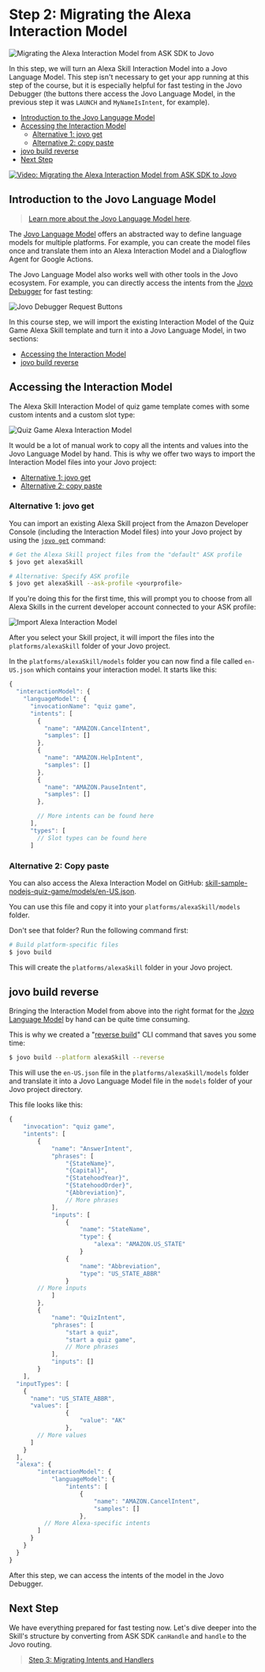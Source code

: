 # Step 2: Migrating the Alexa Interaction Model

![Migrating the Alexa Interaction Model from ASK SDK to Jovo](./img/ask-sdk-migration-course-model.jpg "In this step, we will turn an Alexa Skill Interaction Model into a Jovo Language Model")

In this step, we will turn an Alexa Skill Interaction Model into a Jovo Language Model. This step isn't necessary to get your app running at this step of the course, but it is especially helpful for fast testing in the Jovo Debugger (the buttons there access the Jovo Language Model, in the previous step it was `LAUNCH` and `MyNameIsIntent`, for example). 

* [Introduction to the Jovo Language Model](#introduction-to-the-jovo-language-model)
* [Accessing the Interaction Model](#accessung-the-interaction-model)
   * [Alternative 1: jovo get](#alternative-1:-jovo-get)
   * [Alternative 2: copy paste](#alternative-2:-copy-paste)
* [jovo build reverse](#jovo-build-reverse)
* [Next Step](#next-step)

[![Video: Migrating the Alexa Interaction Model from ASK SDK to Jovo](./img/video-jovo-ask-migration-model.jpg "youtube-video")](https://www.youtube.com/watch?v=9dz4gEgdYbU)


## Introduction to the Jovo Language Model

> [Learn more about the Jovo Language Model here](https://www.jovo.tech/docs/model).

The [Jovo Language Model](https://www.jovo.tech/docs/model) offers an abstracted way to define language models for multiple platforms. For example, you can create the model files once and translate them into an Alexa Interaction Model and a Dialogflow Agent for Google Actions.

The Jovo Language Model also works well with other tools in the Jovo ecosystem. For example, you can directly access the intents from the [Jovo Debugger](https://www.jovo.tech/docs/debugger) for fast testing:

![Jovo Debugger Request Buttons](./img/debugger-request-buttons.jpg)

In this course step, we will import the existing Interaction Model of the Quiz Game Alexa Skill template and turn it into a Jovo Language Model, in two sections:

* [Accessing the Interaction Model](#accessung-the-interaction-model)
* [jovo build reverse](#jovo-build-reverse)

## Accessing the Interaction Model

The Alexa Skill Interaction Model of quiz game template comes with some custom intents and a custom slot type:

![Quiz Game Alexa Interaction Model](./img/quizgame-interaction-model-alexa.jpg "Interaction Model of the Quiz Game Alexa Skill")

It would be a lot of manual work to copy all the intents and values into the Jovo Language Model by hand. This is why we offer two ways to import the Interaction Model files into your Jovo project:

* [Alternative 1: jovo get](#alternative-1:-jovo-get)
* [Alternative 2: copy paste](#alternative-2:-copy-paste)

### Alternative 1: jovo get

You can import an existing Alexa Skill project from the Amazon Developer Console (including the Interaction Model files) into your Jovo project by using the [`jovo get`](https://www.jovo.tech/docs/cli/get) command:

```sh
# Get the Alexa Skill project files from the "default" ASK profile
$ jovo get alexaSkill

# Alternative: Specify ASK profile
$ jovo get alexaSkill --ask-profile <yourprofile>
```

If you're doing this for the first time, this will prompt you to choose from all Alexa Skills in the current developer account connected to your ASK profile:

![Import Alexa Interaction Model](./img/jovo-get-alexaskill.jpg "Use jovo get to import an existing Alexa Interaction Model")

After you select your Skill project, it will import the files into the `platforms/alexaSkill` folder of your Jovo project.

In the `platforms/alexaSkill/models` folder you can now find a file called `en-US.json` which contains your interaction model. It starts like this:

```javascript
{
  "interactionModel": {
    "languageModel": {
      "invocationName": "quiz game",
      "intents": [
        {
          "name": "AMAZON.CancelIntent",
          "samples": []
        },
        {
          "name": "AMAZON.HelpIntent",
          "samples": []
        },
        {
          "name": "AMAZON.PauseIntent",
          "samples": []
        },

        // More intents can be found here
      ],
      "types": [
        // Slot types can be found here
      ]
```

### Alternative 2: Copy paste

You can also access the Alexa Interaction Model on GitHub: [skill-sample-nodejs-quiz-game/models/en-US.json](https://github.com/alexa/skill-sample-nodejs-quiz-game/blob/master/models/en-US.json).

You can use this file and copy it into your `platforms/alexaSkill/models` folder.

Don't see that folder? Run the following command first:

```sh
# Build platform-specific files
$ jovo build
```

This will create the `platforms/alexaSkill` folder in your Jovo project.


## jovo build reverse

Bringing the Interaction Model from above into the right format for the [Jovo Language Model](https://www.jovo.tech/docs/model) by hand can be quite time consuming.

This is why we created a "[reverse build](https://www.jovo.tech/docs/cli/build#reverse-build)" CLI command that saves you some time: 

```sh
$ jovo build --platform alexaSkill --reverse
```

This will use the `en-US.json` file in the `platforms/alexaSkill/models` folder and translate it into a Jovo Language Model file in the `models` folder of your Jovo project directory.

This file looks like this:

```javascript
{
	"invocation": "quiz game",
	"intents": [
		{
			"name": "AnswerIntent",
			"phrases": [
				"{StateName}",
				"{Capital}",
				"{StatehoodYear}",
				"{StatehoodOrder}",
				"{Abbreviation}",
				// More phrases
			],
			"inputs": [
				{
					"name": "StateName",
					"type": {
						"alexa": "AMAZON.US_STATE"
					}
				{
					"name": "Abbreviation",
					"type": "US_STATE_ABBR"
				}
        // More inputs
			]
		},
		{
			"name": "QuizIntent",
			"phrases": [
				"start a quiz",
				"start a quiz game",
				// More phrases
			],
			"inputs": []
		}
	],
  "inputTypes": [
    {
      "name": "US_STATE_ABBR",
      "values": [
				{
					"value": "AK"
				},
        // More values
      ]
    }
  ],
  "alexa": {
		"interactionModel": {
			"languageModel": {
				"intents": [
					{
						"name": "AMAZON.CancelIntent",
						"samples": []
					},
          // More Alexa-specific intents
        ]
      }
    }
  }
}
```

After this step, we can access the intents of the model in the Jovo Debugger.


## Next Step

We have everything prepared for fast testing now. Let's dive deeper into the Skill's structure by converting from ASK SDK `canHandle` and `handle` to the Jovo routing.

> [Step 3: Migrating Intents and Handlers](./step-3-intents-handlers.md)

<!--[metadata]: { "description": "Learn how to migrate an Alexa Interaction Model into a Jovo Language Model.", "author": "jan-koenig" }-->